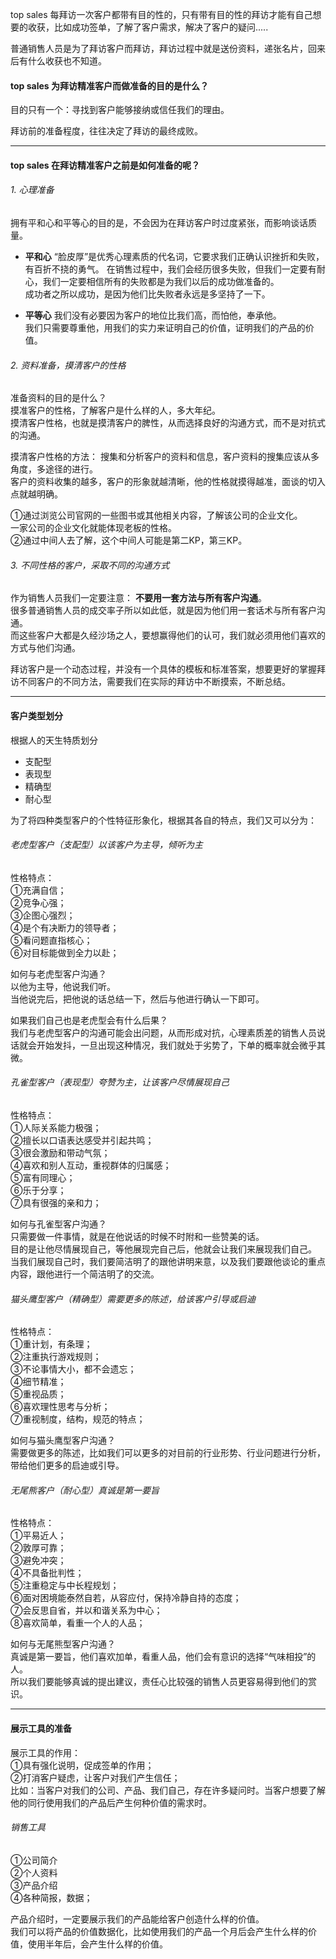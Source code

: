 top sales 每拜访一次客户都带有目的性的，只有带有目的性的拜访才能有自己想要的收获，比如成功签单，了解了客户需求，解决了客户的疑问.....        
      
普通销售人员是为了拜访客户而拜访，拜访过程中就是送份资料，递张名片，回来后有什么收获也不知道。      
      
#### top sales 为拜访精准客户而做准备的目的是什么？
目的只有一个：寻找到客户能够接纳或信任我们的理由。         
    
拜访前的准备程度，往往决定了拜访的最终成败。      
    
****
#### top sales 在拜访精准客户之前是如何准备的呢？     
###### 1. 心理准备
拥有平和心和平等心的目的是，不会因为在拜访客户时过度紧张，而影响谈话质量。     
- **平和心**
“脸皮厚”是优秀心理素质的代名词，它要求我们正确认识挫折和失败，有百折不挠的勇气。      在销售过程中，我们会经历很多失败，但我们一定要有耐心，我们一定要相信所有的失败都是为我们以后的成功做准备的。    
成功者之所以成功，是因为他们比失败者永远是多坚持了一下。         
      
- **平等心**
我们没有必要因为客户的地位比我们高，而怕他，奉承他。     
我们只需要尊重他，用我们的实力来证明自己的价值，证明我们的产品的价值。       
      
###### 2. 资料准备，摸清客户的性格
准备资料的目的是什么？      
摸准客户的性格，了解客户是什么样的人，多大年纪。      
摸清客户性格，也就是摸清客户的脾性，从而选择良好的沟通方式，而不是对抗式的沟通。     
      
摸清客户性格的方法：
搜集和分析客户的资料和信息，客户资料的搜集应该从多角度，多途径的进行。       
客户的资料收集的越多，客户的形象就越清晰，他的性格就摸得越准，面谈的切入点就越明确。    
      
①通过浏览公司官网的一些图书或其他相关内容，了解该公司的企业文化。      
一家公司的企业文化就能体现老板的性格。       
②通过中间人去了解，这个中间人可能是第二KP，第三KP。    
      
###### 3. 不同性格的客户，采取不同的沟通方式
作为销售人员我们一定要注意：    **不要用一套方法与所有客户沟通**。       
很多普通销售人员的成交率子所以如此低，就是因为他们用一套话术与所有客户沟通。      
而这些客户大都是久经沙场之人，要想赢得他们的认可，我们就必须用他们喜欢的方式与他们沟通。      
     
拜访客户是一个动态过程，并没有一个具体的模板和标准答案，想要更好的掌握拜访不同客户的不同方法，需要我们在实际的拜访中不断摸索，不断总结。    
     
****
#### 客户类型划分
根据人的天生特质划分
- 支配型
- 表现型
- 精确型
- 耐心型
      
为了将四种类型客户的个性特征形象化，根据其各自的特点，我们又可以分为：         
###### 老虎型客户（支配型）以该客户为主导，倾听为主
性格特点：     
①充满自信；      
②竞争心强；      
③企图心强烈；     
④是个有决断力的领导者；    
⑤看问题直指核心；      
⑥对目标能做到全力以赴；      
      
如何与老虎型客户沟通？       
以他为主导，他说我们听。      
当他说完后，把他说的话总结一下，然后与他进行确认一下即可。     
     
如果我们自己也是老虎型会有什么后果？      
我们与老虎型客户的沟通可能会出问题，从而形成对抗，心理素质差的销售人员说话就会开始发抖，一旦出现这种情况，我们就处于劣势了，下单的概率就会微乎其微。     
        
###### 孔雀型客户（表现型）夸赞为主，让该客户尽情展现自己
性格特点：      
①人际关系能力极强；      
②擅长以口语表达感受并引起共鸣；     
③很会激励和带动气氛；     
④喜欢和别人互动，重视群体的归属感；     
⑤富有同理心；      
⑥乐于分享；      
⑦具有很强的亲和力；      
      
如何与孔雀型客户沟通？      
只需要做一件事情，就是在他说话的时候不时附和一些赞美的话。       
目的是让他尽情展现自己，等他展现完自己后，他就会让我们来展现我们自己。     
当我们展现自己时，我们要简洁明了的跟他讲明来意，以及我们要跟他谈论的重点内容，跟他进行一个简洁明了的交流。       
        
###### 猫头鹰型客户（精确型）需要更多的陈述，给该客户引导或启迪
性格特点：      
①重计划，有条理；       
②注重执行游戏规则；    
③不论事情大小，都不会遗忘；       
④细节精准；     
⑤重视品质；      
⑥喜欢理性思考与分析；     
⑦重视制度，结构，规范的特点；       
     
如何与猫头鹰型客户沟通？     
需要做更多的陈述，比如我们可以更多的对目前的行业形势、行业问题进行分析，带给他们更多的启迪或引导。       
        
###### 无尾熊客户（耐心型）真诚是第一要旨
性格特点：     
①平易近人；    
②敦厚可靠；    
③避免冲突；       
④不具备批判性；      
⑤注重稳定与中长程规划；      
⑥面对困境能泰然自若，从容应付，保持冷静自持的态度；       
⑦会反思自省，并以和谐关系为中心；       
⑧喜欢简单，看重一个人的人品；      
      
如何与无尾熊型客户沟通？     
真诚是第一要旨，他们喜欢加单，看重人品，他们会有意识的选择“气味相投”的人。      
所以我们要能够真诚的提出建议，责任心比较强的销售人员更容易得到他们的赏识。        
     
****
#### 展示工具的准备
展示工具的作用：      
①具有强化说明，促成签单的作用；     
②打消客户疑虑，让客户对我们产生信任；      
比如：当客户对我们的公司、产品、我们自己，存在许多疑问时。当客户想要了解他的同行使用我们的产品后产生何种价值的需求时。
      
###### 销售工具
①公司简介       
②个人资料      
③产品介绍       
④各种简报，数据；         
     
产品介绍时，一定要展示我们的产品能给客户创造什么样的价值。     
我们可以将产品的价值数据化，比如使用我们的产品一个月后会产生什么样的价值，使用半年后，会产生什么样的价值。      
